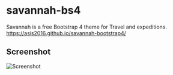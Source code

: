 # savannah-bs4
Savannah is a free Bootstrap 4 theme for Travel and expeditions. <br>
https://asis2016.github.io/savannah-bootstrap4/

## Screenshot
![Screenshot](/screenshots/screenshot.jpg)
